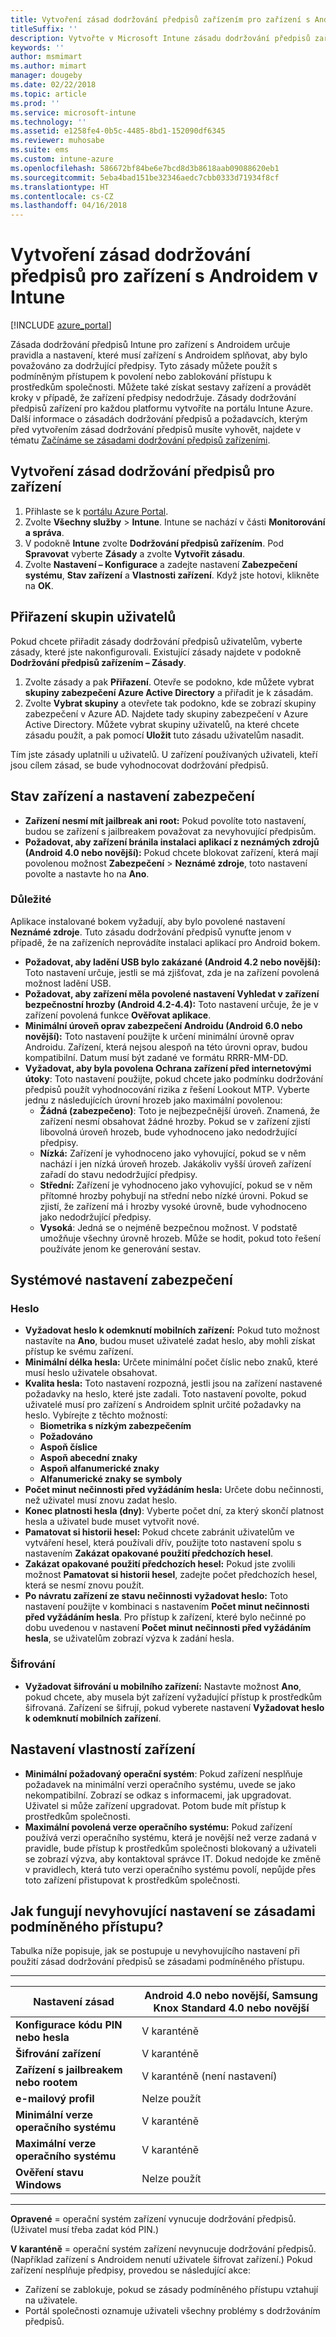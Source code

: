```yaml
---
title: Vytvoření zásad dodržování předpisů zařízením pro zařízení s Androidem v Microsoft Intune
titleSuffix: ''
description: Vytvořte v Microsoft Intune zásadu dodržování předpisů zařízením pro zařízení s Androidem umožňující vám zadat požadavky, které zařízení musí splnit, aby vyhovovalo předpisům.
keywords: ''
author: msmimart
ms.author: mimart
manager: dougeby
ms.date: 02/22/2018
ms.topic: article
ms.prod: ''
ms.service: microsoft-intune
ms.technology: ''
ms.assetid: e1258fe4-0b5c-4485-8bd1-152090df6345
ms.reviewer: muhosabe
ms.suite: ems
ms.custom: intune-azure
ms.openlocfilehash: 586672bf84be6e7bcd8d3b8618aab09088620eb1
ms.sourcegitcommit: 5eba4bad151be32346aedc7cbb0333d71934f8cf
ms.translationtype: HT
ms.contentlocale: cs-CZ
ms.lasthandoff: 04/16/2018
---
```

# <a name="how-to-create-a-device-compliance-policy-for-android-devices-in-intune"></a>Vytvoření zásad dodržování předpisů pro zařízení s Androidem v Intune


[!INCLUDE [azure_portal](./includes/azure_portal.md)]

Zásada dodržování předpisů Intune pro zařízení s Androidem určuje pravidla a nastavení, které musí zařízení s Androidem splňovat, aby bylo považováno za dodržující předpisy. Tyto zásady můžete použít s podmíněným přístupem k povolení nebo zablokování přístupu k prostředkům společnosti. Můžete také získat sestavy zařízení a provádět kroky v případě, že zařízení předpisy nedodržuje. Zásady dodržování předpisů zařízení pro každou platformu vytvoříte na portálu Intune Azure. Další informace o zásadách dodržování předpisů a požadavcích, kterým před vytvořením zásad dodržování předpisů musíte vyhovět, najdete v tématu [Začínáme se zásadami dodržování předpisů zařízeními](device-compliance-get-started.md).

## <a name="to-create-a-device-compliance-policy"></a>Vytvoření zásad dodržování předpisů pro zařízení

1. Přihlaste se k [portálu Azure Portal](https://portal.azure.com).
2. Zvolte **Všechny služby** > **Intune**. Intune se nachází v části **Monitorování a správa**.
1. V podokně **Intune** zvolte  **Dodržování předpisů zařízením**. Pod **Spravovat** vyberte **Zásady** a zvolte **Vytvořit zásadu**.
3. Zvolte **Nastavení – Konfigurace** a zadejte nastavení **Zabezpečení systému**, **Stav zařízení** a **Vlastnosti zařízení**. Když jste hotovi, klikněte na **OK**.

<!--- 4. Choose **Actions for noncompliance** to say what actions should happen when a device is determined as noncompliant based on the configured settings in this policy.
5. In the **Actions for noncompliance** pane, choose **Add** to create a new action.  The action parameters pane allows you to specify the action, email recipients that should receive the notification in addition to the user of the device, and the content of the notification that you want to send.
6. The message template option allows you to create several custom emails depending on when the action is set to take. For example, you can create a message for notifications that are sent for the first time and a different message for final warning before access is blocked. The custom messages that you create can be used for all your device compliance policy.
7. Specify the **Grace period** which determines when that action to take place.  For example, you may want to send a notification as soon as the device is evaluated as noncompliant, but allow some time before enforcing the conditional access policy to block access to company resources like SharePoint online.
8. Choose **Add** to finish creating the action.
9. You can create multiple actions and the sequence in which they should occur. Choose **OK** when you are finished creating all the actions.--->

## <a name="to-assign-user-groups"></a>Přiřazení skupin uživatelů

Pokud chcete přiřadit zásady dodržování předpisů uživatelům, vyberte zásady, které jste nakonfigurovali. Existující zásady najdete v podokně **Dodržování předpisů zařízením – Zásady**.

1. Zvolte zásady a pak **Přiřazení**. Otevře se podokno, kde můžete vybrat **skupiny zabezpečení Azure Active Directory** a přiřadit je k zásadám.
2. Zvolte **Vybrat skupiny** a otevřete tak podokno, kde se zobrazí skupiny zabezpečení v Azure AD. Najdete tady skupiny zabezpečení v Azure Active Directory.  Můžete vybrat skupiny uživatelů, na které chcete zásadu použít, a pak pomocí **Uložit** tuto zásadu uživatelům nasadit.

Tím jste zásady uplatnili u uživatelů.  U zařízení používaných uživateli, kteří jsou cílem zásad, se bude vyhodnocovat dodržování předpisů.

<!---##  Compliance policy settings--->

## <a name="device-health-and-security-settings"></a>Stav zařízení a nastavení zabezpečení

- **Zařízení nesmí mít jailbreak ani root:** Pokud povolíte toto nastavení, budou se zařízení s jailbreakem považovat za nevyhovující předpisům.
- **Požadovat, aby zařízení bránila instalaci aplikací z neznámých zdrojů (Android 4.0 nebo novější):** Pokud chcete blokovat zařízení, která mají povolenou možnost **Zabezpečení** > **Neznámé zdroje**, toto nastavení povolte a nastavte ho na **Ano**.

### <a name="important"></a>Důležité

Aplikace instalované bokem vyžadují, aby bylo povolené nastavení **Neznámé zdroje**. Tuto zásadu dodržování předpisů vynuťte jenom v případě, že na zařízeních neprovádíte instalaci aplikací pro Android bokem.

- **Požadovat, aby ladění USB bylo zakázané (Android 4.2 nebo novější):** Toto nastavení určuje, jestli se má zjišťovat, zda je na zařízení povolená možnost ladění USB.
- **Požadovat, aby zařízení měla povolené nastavení Vyhledat v zařízení bezpečnostní hrozby (Android 4.2-4.4):** Toto nastavení určuje, že je v zařízení povolená funkce **Ověřovat aplikace**.
- **Minimální úroveň oprav zabezpečení Androidu (Android 6.0 nebo novější):** Toto nastavení použijte k určení minimální úrovně oprav Androidu. Zařízení, která nejsou alespoň na této úrovni oprav, budou kompatibilní. Datum musí být zadané ve formátu RRRR-MM-DD.
- **Vyžadovat, aby byla povolena Ochrana zařízení před internetovými útoky**: Toto nastavení použijte, pokud chcete jako podmínku dodržování předpisů použít vyhodnocování rizika z řešení Lookout MTP. Vyberte jednu z následujících úrovní hrozeb jako maximální povolenou:
  - **Žádná (zabezpečeno)**: Toto je nejbezpečnější úroveň. Znamená, že zařízení nesmí obsahovat žádné hrozby. Pokud se v zařízení zjistí libovolná úroveň hrozeb, bude vyhodnoceno jako nedodržující předpisy.
  - **Nízká:** Zařízení je vyhodnoceno jako vyhovující, pokud se v něm nachází i jen nízká úroveň hrozeb. Jakákoliv vyšší úroveň zařízení zařadí do stavu nedodržující předpisy.
  - **Střední:** Zařízení je vyhodnoceno jako vyhovující, pokud se v něm přítomné hrozby pohybují na střední nebo nízké úrovni. Pokud se zjistí, že zařízení má i hrozby vysoké úrovně, bude vyhodnoceno jako nedodržující předpisy.
  - **Vysoká**: Jedná se o nejméně bezpečnou možnost. V podstatě umožňuje všechny úrovně hrozeb. Může se hodit, pokud toto řešení používáte jenom ke generování sestav.

## <a name="system-security-settings"></a>Systémové nastavení zabezpečení

### <a name="password"></a>Heslo

- **Vyžadovat heslo k odemknutí mobilních zařízení:** Pokud tuto možnost nastavíte na **Ano**, budou muset uživatelé zadat heslo, aby mohli získat přístup ke svému zařízení.
- **Minimální délka hesla:** Určete minimální počet číslic nebo znaků, které musí heslo uživatele obsahovat.
- **Kvalita hesla:** Toto nastavení rozpozná, jestli jsou na zařízení nastavené požadavky na heslo, které jste zadali. Toto nastavení povolte, pokud uživatelé musí pro zařízení s Androidem splnit určité požadavky na heslo. Vybírejte z těchto možností:
  - **Biometrika s nízkým zabezpečením**
  - **Požadováno**
  - **Aspoň číslice**
  - **Aspoň abecední znaky**
  - **Aspoň alfanumerické znaky**
  - **Alfanumerické znaky se symboly**
- **Počet minut nečinnosti před vyžádáním hesla:** Určete dobu nečinnosti, než uživatel musí znovu zadat heslo.
- **Konec platnosti hesla (dny)**: Vyberte počet dní, za který skončí platnost hesla a uživatel bude muset vytvořit nové.
- **Pamatovat si historii hesel:** Pokud chcete zabránit uživatelům ve vytváření hesel, která používali dřív, použijte toto nastavení spolu s nastavením **Zakázat opakované použití předchozích hesel**.
- **Zakázat opakované použití předchozích hesel:** Pokud jste zvolili možnost **Pamatovat si historii hesel**, zadejte počet předchozích hesel, která se nesmí znovu použít.
- **Po návratu zařízení ze stavu nečinnosti vyžadovat heslo:** Toto nastavení použijte v kombinaci s nastavením **Počet minut nečinnosti před vyžádáním hesla**. Pro přístup k zařízení, které bylo nečinné po dobu uvedenou v nastavení **Počet minut nečinnosti před vyžádáním hesla**, se uživatelům zobrazí výzva k zadání hesla.

### <a name="encryption"></a>Šifrování

- **Vyžadovat šifrování u mobilního zařízení:** Nastavte možnost **Ano**, pokud chcete, aby musela být zařízení vyžadující přístup k prostředkům šifrovaná. Zařízení se šifrují, pokud vyberete nastavení **Vyžadovat heslo k odemknutí mobilních zařízení**.

## <a name="device-property-settings"></a>Nastavení vlastností zařízení

- **Minimální požadovaný operační systém**: Pokud zařízení nesplňuje požadavek na minimální verzi operačního systému, uvede se jako nekompatibilní. Zobrazí se odkaz s informacemi, jak upgradovat. Uživatel si může zařízení upgradovat. Potom bude mít přístup k prostředkům společnosti.
- **Maximální povolená verze operačního systému:** Pokud zařízení používá verzi operačního systému, která je novější než verze zadaná v pravidle, bude přístup k prostředkům společnosti blokovaný a uživateli se zobrazí výzva, aby kontaktoval správce IT. Dokud nedojde ke změně v pravidlech, která tuto verzi operačního systému povolí, nepůjde přes toto zařízení přistupovat k prostředkům společnosti.

## <a name="how-noncompliant-settings-work-with-conditional-access-policies"></a>Jak fungují nevyhovující nastavení se zásadami podmíněného přístupu?

Tabulka níže popisuje, jak se postupuje u nevyhovujícího nastavení při použití zásad dodržování předpisů se zásadami podmíněného přístupu.

--------------------

|**Nastavení zásad**| **Android 4.0 nebo novější, Samsung Knox Standard 4.0 nebo novější** |
| --- | ----|
| **Konfigurace kódu PIN nebo hesla** |  V karanténě |
| **Šifrování zařízení** | V karanténě |
| **Zařízení s jailbreakem nebo rootem** | V karanténě (není nastavení) |
| **e-mailový profil** | Nelze použít |
| **Minimální verze operačního systému** | V karanténě |
| **Maximální verze operačního systému** |   V karanténě |
| **Ověření stavu Windows** | Nelze použít |

--------------------------

**Opravené** = operační systém zařízení vynucuje dodržování předpisů. (Uživatel musí třeba zadat kód PIN.)

**V karanténě** = operační systém zařízení nevynucuje dodržování předpisů. (Například zařízení s Androidem nenutí uživatele šifrovat zařízení.) Pokud zařízení nesplňuje předpisy, provedou se následující akce:

- Zařízení se zablokuje, pokud se zásady podmíněného přístupu vztahují na uživatele.
- Portál společnosti oznamuje uživateli všechny problémy s dodržováním předpisů.

<!--- ## Next steps

[How to monitor device compliance](device-compliance-monitor.md)--->
